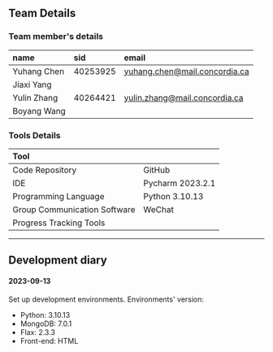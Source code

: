 ## Team Details

### Team member's details

| name        | sid      | email                         |
| :---------- | :------- | :---------------------------- |
| Yuhang Chen  | 40253925 | yuhang.chen@mail.concordia.ca |
| Jiaxi Yang  |          |                               |
| Yulin Zhang | 40264421 | yulin.zhang@mail.concordia.ca |
| Boyang Wang |          |                               |

### Tools Details

| Tool                         |                  |
| :--------------------------- | :--------------- |
| Code Repository              | GitHub           |
| IDE                          | Pycharm 2023.2.1 |
| Programming Language         | Python 3.10.13   |
| Group Communication Software | WeChat           |
| Progress Tracking Tools      |                  |

------------------------------------------

##  Development diary






#### 2023-09-13

Set up development environments. Environments' version:
* Python: 3.10.13
* MongoDB: 7.0.1
* Flax: 2.3.3
* Front-end: HTML
